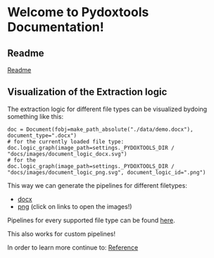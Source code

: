 # Welcome to Pydoxtools Documentation!

## Readme

[Readme](readme_cp)

## Visualization of the Extraction logic

The extraction logic for different file types can be visualized bydoing something like this:

    doc = Document(fobj=make_path_absolute("./data/demo.docx"), document_type=".docx")
    # for the currently loaded file type:
    doc.logic_graph(image_path=settings._PYDOXTOOLS_DIR / "docs/images/document_logic_docx.svg")
    # for the 
    doc.logic_graph(image_path=settings._PYDOXTOOLS_DIR / "docs/images/document_logic_png.svg", document_logic_id=".png")

This way we can generate the pipelines for different filetypes:

- [docx](images/document_logic_docx.svg)
- [png](images/document_logic_png.svg)
  (click on links to open the images!)

Pipelines for every supported file type can be found 
[here](https://github.com/Xyntopia/pydoxtools/tree/gh-pages/images).

This also works for custom pipelines!

In order to learn more continue to: [Reference](reference)
 

